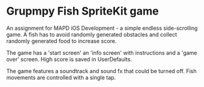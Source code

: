 # Grupmpy Fish SpriteKit game

An assignment for MAPD iOS Development - a simple endless side-scrolling game. A fish has to avoid randomly generated obstacles and collect randomly generated food to increase score.

The game has a 'start screen' an 'info screen' with instructions and a 'game over' screen. High score is saved in UserDefaults.

The game features a soundtrack and sound fx that could be turned off. 
Fish movements are controlled with a single tap.

